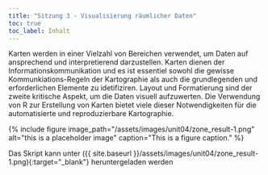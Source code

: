 ```yaml
---
title: "Sitzung 3 - Visualisierung räumlicher Daten"
toc: true
toc_label: Inhalt
---
```





Karten werden in einer Vielzahl von Bereichen verwendet, um Daten auf ansprechend und interpretierend darzustellen. Karten dienen der Informationskommunikation und es ist essentiel sowohl die gewisse Kommunkiations-Regeln der Kartographie als auch die  grundlegenden und erforderlichen Elemente zu idetifiziren. Layout und Formatierung sind der zweite kritische Aspekt, um die Daten visuell aufzuwerten. Die Verwendung von R zur Erstellung von Karten bietet viele dieser Notwendigkeiten  für die automatisierte und reproduzierbare Kartographie. 
<!--more-->

{% include figure image_path="/assets/images/unit04/zone_result-1.png" alt="this is a placeholder image" caption="This is a figure caption." %}

Das Skript kann unter ({{ site.baseurl }}/assets/images/unit04/zone_result-1.png){:target="_blank"} heruntergeladen werden
